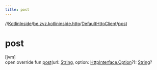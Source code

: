 ```yaml
---
title: post
---
```

//[KotlinInside](../../../index.html)/[be.zvz.kotlininside.http](../index.html)/[DefaultHttpClient](index.html)/[post](post.html)



# post



[jvm]\
open override fun [post](post.html)(url: [String](https://kotlinlang.org/api/latest/jvm/stdlib/kotlin/-string/index.html), option: [HttpInterface.Option](../-http-interface/-option/index.html)?): [String](https://kotlinlang.org/api/latest/jvm/stdlib/kotlin/-string/index.html)?




